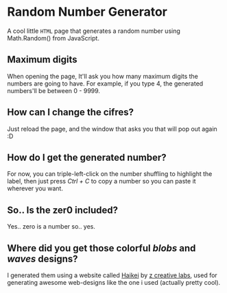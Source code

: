 
# Random Number Generator
A cool little  `HTML` page that generates a random number using Math.Random() from JavaScript.

## Maximum digits
 When opening the page, It'll ask you how many maximum digits the numbers are going to have. For example, if you type 4, the generated numbers'll be between 0 - 9999.

## How can I change the cifres?
Just reload the page, and the window that asks you that will pop out again  :D

## How do I get the generated number?
For now, you can triple-left-click on the number shuffling to highlight the label, then just press *Ctrl + C* to copy a number so you can paste it wherever you want.

## So.. Is the zer0 included?
Yes.. zero is a number so.. yes.

## Where did you get those colorful *blobs* and *waves* designs?
I generated them using a website called [Haikei](https://app.haikei.app/) by [z creative labs](https://zcreativelabs.com/), used for generating awesome web-designs like the one i used (actually pretty cool).
